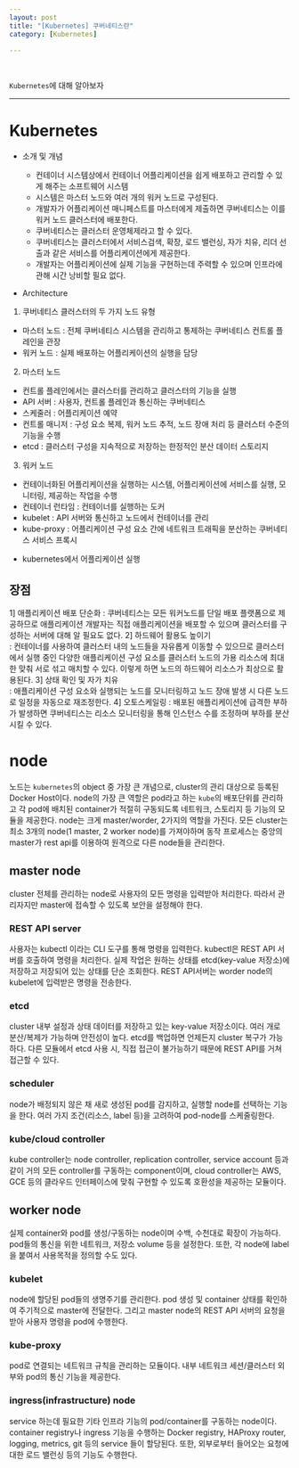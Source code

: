 ```yaml
---
layout: post
title: "[Kubernetes] 쿠버네티스란"
category: [Kubernetes]

---
```

<br>

`Kubernetes`에 대해 알아보자
<!-- more -->
  
<hr>


# Kubernetes

* 소개 및 개념
  * 컨테이너 시스템상에서 컨테이너 어플리케이션을 쉽게 배포하고 관리할 수 있게 해주는 소프트웨어 시스템
  * 시스템은 마스터 노드와 여러 개의 워커 노드로 구성된다.
  * 개발자가 어플리케이션 매니페스트를 마스터에게 제출하면 쿠버네티스는 이를 워커 노드 클러스터에 배포한다.
  * 쿠버네티스는 클러스터 운영체제라고 할 수 있다.
  * 쿠버네티스는 클러스터에서 서비스검색, 확장, 로드 밸런싱, 자가 치유, 리더 선출과 같은 서비스를 어플리케이션에게 제공한다.
  * 개발자는 어플리케이션에 실제 기능을 구현하는데 주력할 수 있으며 인프라에 관해 시간 낭비할 필요 없다.
  
* Architecture
1. 쿠버네티스 클러스터의 두 가지 노드 유형
- 마스터 노드 : 전체 쿠버네티스 시스템을 관리하고 통제하는 쿠버네티스 컨트롤 플레인을 관장
- 워커 노드 : 실제 배포하는 어플리케이션의 실행을 담당

2. 마스터 노드
- 컨트롤 플레인에서는 클러스터를 관리하고 클러스터의 기능을 실행
- API 서버 : 사용자, 컨트롤 플레인과 통신하는 쿠버네티스
- 스케줄러 : 어플리케이션 예약
- 컨트롤 매니저 : 구성 요소 복제, 워커 노드 추적, 노드 장애 처리 등 클러스터 수준의 기능을 수행
- etcd : 클러스터 구성을 지속적으로 저장하는 한정적인 분산 데이터 스토리지
  
3. 워커 노드
- 컨테이너화된 어플리케이션을 실행하는 시스템, 어플리케이션에 서비스를 실행, 모니터링, 제공하는 작업을 수행
- 컨테이너 런타임 : 컨테이너를 실행하는 도커
- kubelet : API 서버와 통신하고 노드에서 컨테이너를 관리
- kube-proxy : 어플리케이션 구성 요소 간에 네트워크 트래픽을 분산하는 쿠버네티스 서비스 프록시

* kubernetes에서 어플리케이션 실행


## 장점
1] 애플리케이션 배포 단순화 
: 쿠버네티스는 모든 워커노드를 단일 배포 플랫폼으로 제공하므로 애플리케이션 개발자는 직접 애플리케이션을 배포할 수 있으며 클러스터를 구성하는 서버에 대해 알 필요도 없다.
2] 하드웨어 활용도 높이기   
: 컨테이너를 사용하여 클러스터 내의 노드들을 자유롭게 이동할 수 있으므로 클러스터에서 실행 중인 다양한 애플리케이션 구성 요소를 클러스터 노드의 가용 리소스에 최대한 맞춰 서로 섞고 매치할 수 있다. 이렇게 하면 노드의 하드웨어 리소스가 최상으로 활용된다.
3] 상태 확인 및 자가 치유   
: 애플리케이션 구성 요소와 실행되는 노드를 모니터링하고 노드 장애 발생 시 다른 노드로 일정을 자동으로 재조정한다.
4] 오토스케일링
: 배포된 애플리케이션에 급격한 부하가 발생하면 쿠버네티스는 리소스 모니터링을 통해 인스턴스 수를 조정하며 부하를 분산시킬 수 있다.

# node
노드는 `kubernetes`의 object 중 가장 큰 개념으로, cluster의 관리 대상으로 등록된 Docker Host이다. node의 가장 큰 역할은 pod라고 하는 `kube`의 배포단위를 관리하고 각 pod에 배치된 container가 적절히 구동되도록 네트워크, 스토리지 등 기능의 모듈을 제공한다. node는 크게 master/worder, 2가지의 역할을 가진다. 모든 cluster는 최소 3개의 node(1 master, 2 worker node)를 가져야하며 동작 프로세스는 중앙의 master가 rest api를 이용하여 원격으로 다른 node들을 관리한다. 

## master node
cluster 전체를 관리하는 node로 사용자의 모든 명령을 입력받아 처리한다. 따라서 관리자지만 master에 접속할 수 있도록 보안을 설정해야 한다.

### REST API server
사용자는 kubectl 이라는 CLI 도구를 통해 명령을 입력한다. kubectl은 REST API 서버를 호출하여 명령을 처리한다. 실제 작업은 원하는 상태를 etcd(key-value 저장소)에 저장하고 저장되어 있는 상태를 단순 조회한다. REST API서버는 worder node의 kubelet에 입력받은 명령을 전송한다. 
  
### etcd
cluster 내부 설정과 상태 데이터를 저장하고 있는 key-value 저장소이다. 여러 개로 분산/복제가 가능하며 안전성이 높다. etcd를 백업하면 언제든지 cluster 복구가 가능하다. 다른 모듈에서 etcd 사용 시, 직접 접근이 불가능하기 때문에 REST API를 거쳐 접근할 수 있다.
 
### scheduler
node가 배정되지 않은 채 새로 생성된 pod를 감지하고, 실행할 node를 선택하는 기능을 한다. 여러 가지 조건(리소스, label 등)을 고려하여 pod-node를 스케줄링한다.

### kube/cloud controller
kube controller는 node controller, replication controller, service account 등과 같이 거의 모든 controller를 구동하는 component이며, cloud controller는 AWS, GCE 등의 클라우드 인터페이스에 맞춰 구현할 수 있도록 호환성을 제공하는 모듈이다.

## worker node
실제 container와 pod를 생성/구동하는 node이며 수백, 수천대로 확장이 가능하다. pod들의 통신을 위한 네트워크, 저장소 volume 등을 설정한다. 또한, 각 node에 label을 붙여서 사용목적을 정의할 수도 있다.

### kubelet   
node에 할당된 pod들의 생명주기를 관리한다. pod 생성 및 container 상태를 확인하여 주기적으로 master에 전달한다. 그리고 master node의 REST API 서버의 요청을 받아 사용자 명령을 pod에 수행한다.
 
### kube-proxy
pod로 연결되는 네트워크 규칙을 관리하는 모듈이다. 내부 네트워크 세션/클러스터 외부와 pod의 통신 기능을 제공한다.

### ingress(infrastructure) node
service 하는데 필요한 기타 인프라 기능의 pod/container를 구동하는 node이다. container registry나 ingress 기능을 수행하는 Docker registry, HAProxy router, logging, metrics, git 등의 service 들이 할당된다. 또한, 외부로부터 들어오는 요청에 대한 로드 밸런싱 등의 기능도 수행한다. 
